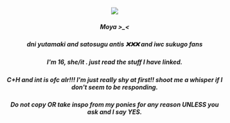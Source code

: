 <h3 align="center">

<p align="center">
<img src=https://i.pinimg.com/736x/ae/69/74/ae6974cbd310e822b3a5d2d07ad05c4c.jpg
</p>

<p align="center">
</p>


<h5 align="center">
 Moya >_< 
         <h5 align="center">
        dni yutamaki and satosugu antis ❌❌❌ and iwc sukugo fans
          <h5 align="center">
          I'm 16, she/it . just read the stuff I have linked.
           <h5 align="center">
           C+H and int is ofc alr!!! I'm just really shy at first!! shoot me a whisper if I don't seem to be responding.
             <h5 align="center">
              Do not copy OR take inspo from my ponies for any reason UNLESS you ask and I say YES.
</h5>


<h5 align="center">
 ‎‎ ‎

</h5>
</p>


